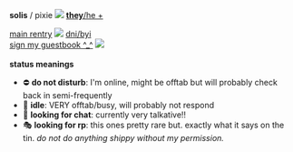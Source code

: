 <b>solis</b> / pixie <img src="https://barbara.crd.co/assets/images/gallery02/331a4478.gif"> <a href="https://en.pronouns.page/@solistice"><b>they</b>/he +</a>
<br>

<a href="https://rentry.co/solistice">main rentry</a> <img src="https://barbara.crd.co/assets/images/gallery11/3c84577d.gif?v=66afe876"> <a href="https://rentry.co/tinkatons">dni/byi</a>
<br>
<a href="https://solis.123guestbook.com/">sign my guestbook ^\_^</a> <img src="https://barbara.crd.co/assets/images/gallery03/a212d5e6.gif"> 
<br><br>
<b>status meanings</b>
<ul>
  <li> ⛔ <b>do not disturb</b>: I'm online, might be offtab but will probably check back in semi-frequently </li>
  <li> 🌙 <b>idle</b>: VERY offtab/busy, will probably not respond</li>
  <li> 💬 <b>looking for chat</b>: currently very talkative!! </li>
  <li> 🎭 <b>looking for rp</b>: this ones pretty rare but. exactly what it says on the tin. <i>do not do anything shippy without my permission.</i></li>
</ul>
